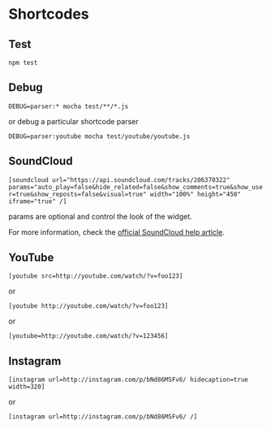 
# Shortcodes

## Test

`npm test`

## Debug

`DEBUG=parser:* mocha test/**/*.js`

or debug a particular shortcode parser

`DEBUG=parser:youtube mocha test/youtube/youtube.js`

## SoundCloud

`[soundcloud url="https://api.soundcloud.com/tracks/206370322" params="auto_play=false&hide_related=false&show_comments=true&show_user=true&show_reposts=false&visual=true" width="100%" height="450" iframe="true" /]`

params are optional and control the look of the widget.

For more information, check the [official SoundCloud help article](http://help.soundcloud.com/customer/portal/articles/1338578-how-to-post-to-wordpress).

## YouTube

`[youtube src=http://youtube.com/watch/?v=foo123]`

or

`[youtube http://youtube.com/watch/?v=foo123]`

or

`[youtube=http://youtube.com/watch/?v=123456]`

## Instagram

`[instagram url=http://instagram.com/p/bNd86MSFv6/ hidecaption=true width=320]`

or

`[instagram url=http://instagram.com/p/bNd86MSFv6/ /]`
